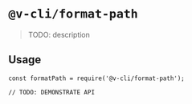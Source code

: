 # `@v-cli/format-path`

> TODO: description

## Usage

```
const formatPath = require('@v-cli/format-path');

// TODO: DEMONSTRATE API
```
